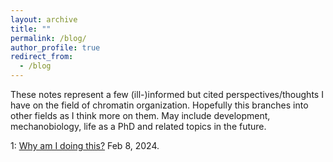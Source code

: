 ```yaml
---
layout: archive
title: ""
permalink: /blog/
author_profile: true
redirect_from:
  - /blog
---
```


These notes represent a few (ill-)informed but cited perspectives/thoughts I have on the field of chromatin organization. Hopefully this branches into other fields as I think more on them. May include development, mechanobiology, life as a PhD and related topics in the future.

1: [Why am I doing this?](/_pages/blog1.md) Feb 8, 2024.
